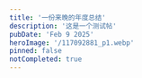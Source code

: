 ```yaml
---
title: '一份来晚的年度总结'
description: '这是一个测试帖'
pubDate: 'Feb 9 2025'
heroImage: '/117092881_p1.webp'
pinned: false
notCompleted: true
---
```

